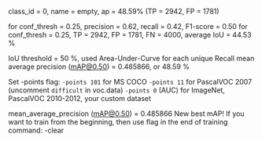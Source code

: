 class_id = 0, name = empty, ap = 48.59%   	 (TP = 2942, FP = 1781) 

 for conf_thresh = 0.25, precision = 0.62, recall = 0.42, F1-score = 0.50 
 for conf_thresh = 0.25, TP = 2942, FP = 1781, FN = 4000, average IoU = 44.53 % 

 IoU threshold = 50 %, used Area-Under-Curve for each unique Recall 
 mean average precision (mAP@0.50) = 0.485866, or 48.59 % 

Set -points flag:
 `-points 101` for MS COCO 
 `-points 11` for PascalVOC 2007 (uncomment `difficult` in voc.data) 
 `-points 0` (AUC) for ImageNet, PascalVOC 2010-2012, your custom dataset

 mean_average_precision (mAP@0.50) = 0.485866 
New best mAP!
If you want to train from the beginning, then use flag in the end of training command: -clear 